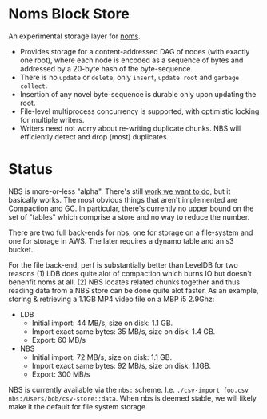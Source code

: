 # Noms Block Store
An experimental storage layer for [noms](https://github.com/attic-labs/noms).

- Provides storage for a content-addressed DAG of nodes (with exactly one root), where each node is encoded as a sequence of bytes and addressed by a 20-byte hash of the byte-sequence.
- There is no `update` or `delete`, only `insert`, `update root` and `garbage collect`.
- Insertion of any novel byte-sequence is durable only upon updating the root.
- File-level multiprocess concurrency is supported, with optimistic locking for multiple writers.
- Writers need not worry about re-writing duplicate chunks. NBS will efficiently detect and drop (most) duplicates.

# Status
NBS is more-or-less "alpha". There's still [work we want to do](https://github.com/attic-labs/noms/issues?q=is%3Aopen+is%3Aissue+label%3ANBS), but it basically works. The most obvious things that aren't implemented are Compaction and GC. In particular, there's currently no upper bound on the set of "tables" which comprise a store and no way to reduce the number.

There are two full back-ends for nbs, one for storage on a file-system and one for storage in AWS. The later requires a dynamo table and an s3 bucket.

For the file back-end, perf is substantially better than LevelDB for two reasons (1) LDB does quite alot of compaction which burns IO but doesn't benenfit noms at all. (2) NBS locates related chunks together and thus reading data from a NBS store can be done quite alot faster. As an example, storing & retrieving a 1.1GB MP4 video file on a MBP i5 2.9Ghz:

 * LDB
   * Initial import: 44 MB/s, size on disk: 1.1 GB. 
   * Import exact same bytes: 35 MB/s, size on disk: 1.4 GB.
   * Export: 60 MB/s
 * NBS
   * Initial import: 72 MB/s, size on disk: 1.1 GB.
   * Import exact same bytes: 92 MB/s, size on disk: 1.1GB.
   * Export: 300 MB/s

NBS is currently available via the `nbs:` scheme. I.e. `./csv-import foo.csv nbs:/Users/bob/csv-store::data`. When nbs is deemed stable, we will likely make it the default for file system storage.
